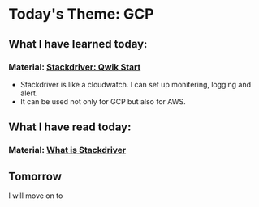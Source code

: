 # Today's Theme: GCP

## What I have learned today:

### Material: [Stackdriver: Qwik Start](https://google.qwiklabs.com/focuses/858?parent=catalog)
- Stackdriver is like a cloudwatch. I can set up monitering, logging and alert.
- It can be used not only for GCP but also for AWS.
    
## What I have read today:
### Material: [What is Stackdriver](https://www.topgate.co.jp/gcp15-what-is-google-stackdriver)

## Tomorrow
I will move on to []()
